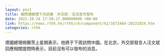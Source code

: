 ```yaml
---
layout: post
title: 被問德總理下月訪華　外交部：沒消息可發布
date: 2022-10-24 17:50:17.000000000 +08:00
link: https://news.rthk.hk/rthk/ch/component/k2/1672464-20221024.htm
categories: rthk
---
```


德國總理朔爾茨上星期表示，他將于下周訪問中國。在北京，外交部發言人汪文斌回應相關提問時表示，目前沒有可以發布的消息。
